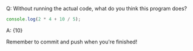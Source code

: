 Q: Without running the actual code, what do you think this program does?

```js
console.log(2 * 4 + 10 / 5);
```

A: {10}


Remember to commit and push when you're finished!